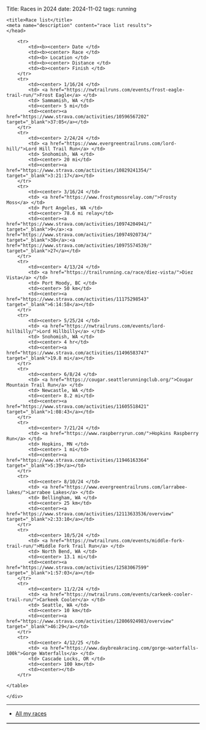 Title: Races in 2024
date: 2024-11-02
tags: running

<html xmlns="http://www.w3.org/1999/xhtml" xml:lang="en" lang="en">
    <head>

    <title>Race list</title>
    <meta name="description" content="race list results">
    </head>
<body>

<div class="post">
    <div class="entry">
    <table cellpadding=2 border=1 bgcolor=#FFFFFF>

        <tr>
            <td><b><center> Date </td>
            <td><b><center> Race </td>
            <td><b> Location </td>
            <td><b><center> Distance </td>
            <td><b><center> Finish </td>
        </tr>
        <tr>
            <td><center> 1/16/24 </td>
            <td> <a href="https://nwtrailruns.com/events/frost-eagle-trail-run/">Frost Eagle</a> </td>
            <td> Sammamish, WA </td>
            <td><center> 5 mi</td>
            <td><center><a href="https://www.strava.com/activities/10596567202" target="_blank">37:05</a></td>
        </tr>
        <tr>
            <td><center> 2/24/24 </td>
            <td> <a href="https://www.evergreentrailruns.com/lord-hill/">Lord Hill Trail Run</a> </td>
            <td> Snohomish, WA </td>
            <td><center> 20 mi</td>
            <td><center><a href="https://www.strava.com/activities/10829241354/" target="_blank">3:21:17</a></td>
        </tr>
        <tr>
            <td><center> 3/16/24 </td>
            <td> <a href="https://www.frostymossrelay.com/">Frosty Moss</a> </td>
            <td> Port Angeles, WA </td>
            <td><center> 78.6 mi relay</td>
            <td><center><a href="https://www.strava.com/activities/10974204941/" target="_blank">9</a>:<a href="https://www.strava.com/activities/10974920734/" target="_blank">38</a>:<a href="https://www.strava.com/activities/10975574539/" target="_blank">27</a></td>
        </tr>
        <tr>
            <td><center> 4/13/24 </td>
            <td> <a href="https://trailrunning.ca/race/diez-vista/">Diez Vista</a> </td>
            <td> Port Moody, BC </td>
            <td><center> 50 km</td>
            <td><center><a href="https://www.strava.com/activities/11175298543" target="_blank">6:14:58</a></td>
        </tr>
        <tr>
            <td><center> 5/25/24 </td>
            <td> <a href="https://nwtrailruns.com/events/lord-hillbilly/">Lord Hillbilly</a> </td>
            <td> Snohomish, WA </td>
            <td><center> 4 hr</td>
            <td><center><a href="https://www.strava.com/activities/11496583747" target="_blank">19.8 mi</a></td>
        </tr>
        <tr>
            <td><center> 6/8/24 </td>
            <td> <a href="https://cougar.seattlerunningclub.org/">Cougar Mountain Trail Run</a> </td>
            <td> Newcastle, WA </td>
            <td><center> 8.2 mi</td>
            <td><center><a href="https://www.strava.com/activities/11605518421" target="_blank">1:08:43</a></td>
        </tr>
        <tr>
            <td><center> 7/21/24 </td>
            <td> <a href="https://www.raspberryrun.com/">Hopkins Raspberry Run</a> </td>
            <td> Hopkins, MN </td>
            <td><center> 1 mi</td>
            <td><center><a href="https://www.strava.com/activities/11946163364" target="_blank">5:39</a></td>
        </tr>
        <tr>
            <td><center> 8/10/24 </td>
            <td> <a href="https://www.evergreentrailruns.com/larrabee-lakes/">Larrabee Lakes</a> </td>
            <td> Bellingham, WA </td>
            <td><center> 25 km</td>
            <td><center><a href="https://www.strava.com/activities/12113633536/overview" target="_blank">2:33:10</a></td>
        </tr>
        <tr>
            <td><center> 10/5/24 </td>
            <td> <a href="https://nwtrailruns.com/events/middle-fork-trail-run/">Middle Fork Trail Run</a> </td>
            <td> North Bend, WA </td>
            <td><center> 13.1 mi</td>
            <td><center><a href="https://www.strava.com/activities/12583067599" target="_blank">1:57:03</a></td>
        </tr>
        <tr>
            <td><center> 11/2/24 </td>
            <td> <a href="https://nwtrailruns.com/events/carkeek-cooler-trail-run/">Carkeek Cooler</a> </td>
            <td> Seattle, WA </td>
            <td><center> 10 km</td>
            <td><center><a href="https://www.strava.com/activities/12806924983/overview" target="_blank">46:29</a></td>
        </tr>
        <tr>
            <td><center> 4/12/25 </td>
            <td> <a href="https://www.daybreakracing.com/gorge-waterfalls-100k">Gorge Waterfalls</a> </td>
            <td> Cascade Locks, OR </td>
            <td><center> 100 km</td>
            <td><center></td>
        </tr>

    </table>

    </div>
</div>
<hr/>

</body>
</html>

* [All my races](../running-races.html)
